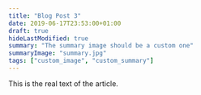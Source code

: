 ```yaml
---
title: "Blog Post 3"
date: 2019-06-17T23:53:00+01:00
draft: true
hideLastModified: true
summary: "The summary image should be a custom one"
summaryImage: "summary.jpg"
tags: ["custom_image", "custom_summary"]
---
```


This is the real text of the article. 